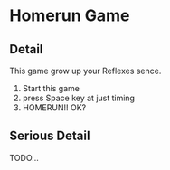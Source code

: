 # Homerun Game
## Detail
This game grow up your Reflexes sence.
1. Start this game
2. press Space key at just timing
3. HOMERUN!!
OK?

## Serious Detail
TODO...
